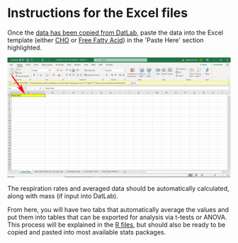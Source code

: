 # Instructions for the Excel files
Once the [data has been copied from DatLab](/README.md), paste the data into the Excel template 
(either [CHO](Excel%20Analysis/Template%20CHO%20O2K%20Analysis%20-%20Stephen.xlsx) or 
[Free Fatty Acid](Excel%20Analysis/Template%20FFA%20O2K%20Analysis%20-%20Stephen.xlsx)) in the 'Paste Here' section highlighted.

![](Images/Excel_paste.png)

The respiration rates and averaged data should be automatically calculated, along with mass (if input into DatLab).

From here, you will have two tabs that automatically average the values and put them into tables that can be exported for analysis via 
t-tests or ANOVA. This process will be explained in the [R files](/R%20Files), but should also be ready to be copied and pasted into most
available stats packages.
